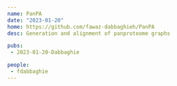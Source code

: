 ```yaml
---
name: PanPA
date: "2023-01-20"
home: https://github.com/fawaz-dabbaghieh/PanPA
desc: Generation and alignment of panproteome graphs

pubs:
 - 2023-01-20-Dabbaghie

people:
 - fdabbaghie
---
```

